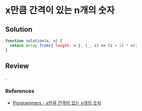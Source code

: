 # x만큼 간격이 있는 n개의 숫자

## Solution

```js
function solution(x, n) {
  return Array.from({ length: n }, (_, i) => (i + 1) * x);
}
```

## Review

.

### References

- [Programmers - x만큼 간격이 있는 n개의 숫자](https://school.programmers.co.kr/learn/courses/30/lessons/12954)
